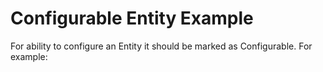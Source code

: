 Configurable Entity Example
====================

For ability to configure an Entity it should be marked as Configurable.
For example:

<?php

namespace Acme\Bundle\DemoBundle\Entity;
...
use Oro\Bundle\EntityConfigBundle\Metadata\Annotation\Configurable;

/**
 * ...
 * @Configurable
 */
class Account
{
...